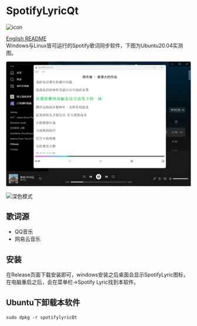 # SpotifyLyricQt

<img src="https://raw.githubusercontent.com/georgezzzh/SpotifyLyricQt/master/Readme/icon.png" alt="icon"  />

[English README](https://github.com/georgezzzh/SpotifyLyricQt/blob/master/README_EN.md)  
Windows与Linux皆可运行的Spotify歌词同步软件，下图为Ubuntu20.04实测图。

![ubuntu20.04](https://github.com/georgezzzh/SpotifyLyricQt/raw/master/Readme/spotifyLyricQt.png)

![深色模式](https://github.com/georgezzzh/SpotifyLyricQt/raw/master/Readme/spotifyLyricDark.png)

## 歌词源

* QQ音乐
* 网易云音乐
## 安装
在Release页面下载安装即可，windows安装之后桌面会显示SpotifyLyric图标，在电脑重启之后，会在菜单栏->Spotify Lyric找到本软件。
## Ubuntu下卸载本软件
`sudo dpkg -r spotifylyricQt`
